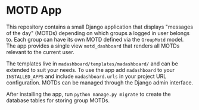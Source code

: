 # MOTD App

This repository contains a small Django application that displays
"messages of the day" (MOTDs) depending on which groups a logged in user
belongs to.  Each group can have its own MOTD defined via the `GroupMotd`
model.  The app provides a single view `motd_dashboard` that renders all
MOTDs relevant to the current user.

The templates live in `madashboard/templates/madashboard/` and can be
extended to suit your needs.  To use the app add `madashboard` to your
`INSTALLED_APPS` and include `madashboard.urls` in your project URL
configuration.  MOTDs can be managed through the Django admin interface.

After installing the app, run `python manage.py migrate` to create the
database tables for storing group MOTDs.
